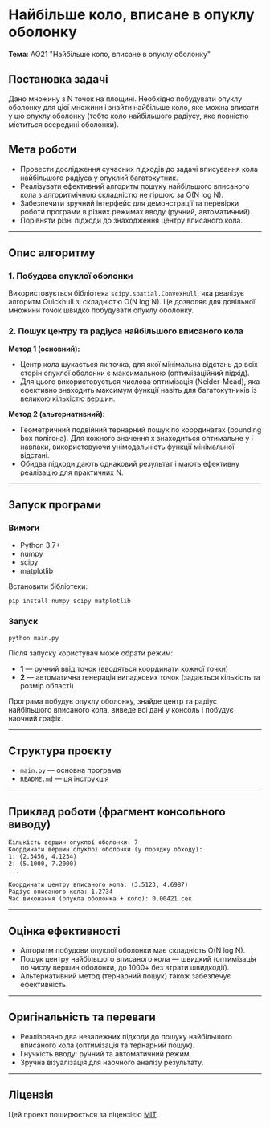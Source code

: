 # Найбільше коло, вписане в опуклу оболонку

**Тема**: AO21 "Найбільше коло, вписане в опуклу оболонку"

## Постановка задачі

Дано множину з N точок на площині. Необхідно побудувати опуклу оболонку для цієї множини і знайти найбільше коло, яке можна вписати у цю опуклу оболонку (тобто коло найбільшого радіусу, яке повністю міститься всередині оболонки).

## Мета роботи

- Провести дослідження сучасних підходів до задачі вписування кола найбільшого радіуса у опуклий багатокутник.
- Реалізувати ефективний алгоритм пошуку найбільшого вписаного кола з алгоритмічною складністю не гіршою за O(N log N).
- Забезпечити зручний інтерфейс для демонстрації та перевірки роботи програми в різних режимах вводу (ручний, автоматичний).
- Порівняти різні підходи до знаходження центру вписаного кола.

---

## Опис алгоритму

### 1. Побудова опуклої оболонки

Використовується бібліотека `scipy.spatial.ConvexHull`, яка реалізує алгоритм Quickhull зі складністю O(N log N). Це дозволяє для довільної множини точок швидко побудувати опуклу оболонку.

### 2. Пошук центру та радіуса найбільшого вписаного кола

**Метод 1 (основний):**

- Центр кола шукається як точка, для якої мінімальна відстань до всіх сторін опуклої оболонки є максимальною (оптимізаційний підхід).
- Для цього використовується числова оптимізація (Nelder-Mead), яка ефективно знаходить максимум функції навіть для багатокутників із великою кількістю вершин.

**Метод 2 (альтернативний):**

- Геометричний подвійний тернарний пошук по координатах (bounding box полігона). Для кожного значення x знаходиться оптимальне y і навпаки, використовуючи унімодальність функції мінімальної відстані.
- Обидва підходи дають однаковий результат і мають ефективну реалізацію для практичних N.

---

## Запуск програми

### Вимоги

- Python 3.7+
- numpy
- scipy
- matplotlib

Встановити бібліотеки:

```
pip install numpy scipy matplotlib
```

### Запуск

```
python main.py
```

Після запуску користувач може обрати режим:

- **1** — ручний ввід точок (вводяться координати кожної точки)
- **2** — автоматична генерація випадкових точок (задається кількість та розмір області)

Програма побудує опуклу оболонку, знайде центр та радіус найбільшого вписаного кола, виведе всі дані у консоль і побудує наочний графік.

---

## Структура проєкту

- `main.py` — основна програма
- `README.md` — ця інструкція

---

## Приклад роботи (фрагмент консольного виводу)

```
Кількість вершин опуклої оболонки: 7
Координати вершин опуклої оболонки (у порядку обходу):
1: (2.3456, 4.1234)
2: (5.1000, 7.2000)
...

Координати центру вписаного кола: (3.5123, 4.6987)
Радіус вписаного кола: 1.2734
Час виконання (опукла оболонка + коло): 0.00421 сек
```

---

## Оцінка ефективності

- Алгоритм побудови опуклої оболонки має складність O(N log N).
- Пошук центру найбільшого вписаного кола — швидкий (оптимізація по числу вершин оболонки, до 1000+ без втрати швидкодії).
- Альтернативний метод (тернарний пошук) також забезпечує ефективність.

---

## Оригінальність та переваги

- Реалізовано два незалежних підходи до пошуку найбільшого вписаного кола (оптимізація та тернарний пошук).
- Гнучкість вводу: ручний та автоматичний режим.
- Зручна візуалізація для наочного аналізу результату.

---

## Ліцензія

Цей проект поширюється за ліцензією [MIT](./LICENCE).
